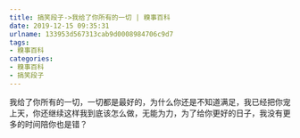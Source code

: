 ```yaml
---
title: 搞笑段子->我给了你所有的一切 | 糗事百科
date: 2019-12-15 09:35:31
urlname: 133953d567313cab9d0008984706c9d7
tags: 
- 糗事百科
categories:
- 糗事百科
- 搞笑段子
---
```

我给了你所有的一切，一切都是最好的，为什么你还是不知道满足，我已经把你宠上天，你还继续这样我到底该怎么做，无能为力，为了给你更好的日子，我没有更多的时间陪你也是错？


